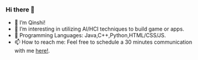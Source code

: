 ### Hi there 👋
- 🙂 I’m Qinshi!
- 💬 I’m  interesting in utilizing AI/HCI techniques to build game or apps.
- 🤔 Programming Languages: Java,C++,Python,HTML/CSS/JS.
- 📫 How to reach me: Feel free to schedule a 30 minutes communication with me [here!](https://calendly.com/carolzhang705).  

<!--
**Carolzhangzz/Carolzhangzz** is a ✨ _special_ ✨ repository because its `README.md` (this file) appears on your GitHub profile.

Here are some ideas to get you started:

- 🙂 I’m Qinshi!
- 🤔 I’m currently learning Java,Python,HTML/CSS/JS.
- 💬 I’m  interesting in utilizing AI/HCI techniques to build game or apps. 
- ⚡ Fun fact: 
-->
